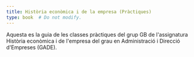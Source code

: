 ```yaml
---
title: Història econòmica i de la empresa (Pràctiques)
type: book  # Do not modify.
---
```


Aquesta es la guia de les classes pràctiques del grup GB de l'assignatura Història econòmica i de l'empresa del grau en Administració i Direcció d'Empreses (GADE).
